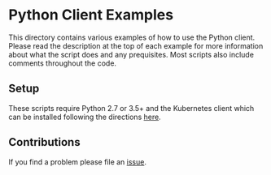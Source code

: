 # Python Client Examples

This directory contains various examples of how to use the Python client.
Please read the description at the top of each example for more information
about what the script does and any prequisites. Most scripts also include
comments throughout the code.

## Setup

These scripts require Python 2.7 or 3.5+ and the Kubernetes client which can be
installed following the directions
[here](https://github.com/kubernetes-client/python#installation).

## Contributions

If you find a problem please file an
[issue](https://github.com/kubernetes-client/python/issues).

